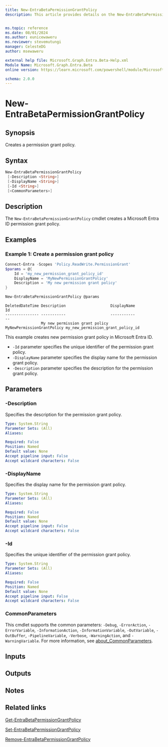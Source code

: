 ```yaml
---
title: New-EntraBetaPermissionGrantPolicy
description: This article provides details on the New-EntraBetaPermissionGrantPolicy command.


ms.topic: reference
ms.date: 08/01/2024
ms.author: eunicewaweru
ms.reviewer: stevemutungi
manager: CelesteDG
author: msewaweru

external help file: Microsoft.Graph.Entra.Beta-Help.xml
Module Name: Microsoft.Graph.Entra.Beta
online version: https://learn.microsoft.com/powershell/module/Microsoft.Graph.Entra.Beta/New-EntraBetaPermissionGrantPolicy

schema: 2.0.0
---
```


# New-EntraBetaPermissionGrantPolicy

## Synopsis

Creates a permission grant policy.

## Syntax

```powershell
New-EntraBetaPermissionGrantPolicy
 [-Description <String>]
 [-DisplayName <String>]
 [-Id <String>]
 [<CommonParameters>]
```

## Description

The `New-EntraBetaPermissionGrantPolicy` cmdlet creates a Microsoft Entra ID permission grant policy.

## Examples

### Example 1: Create a permission grant policy

```powershell
Connect-Entra -Scopes 'Policy.ReadWrite.PermissionGrant'
$params = @{
    Id = 'my_new_permission_grant_policy_id'
    DisplayName = 'MyNewPermissionGrantPolicy'
    Description = 'My new permission grant policy'
}

New-EntraBetaPermissionGrantPolicy @params
```

```Output
DeletedDateTime Description                    DisplayName                Id
--------------- -----------                    -----------                --
                My new permission grant policy MyNewPermissionGrantPolicy my_new_permission_grant_policy_id
```

This example creates new permission grant policy in Microsoft Entra ID.

- `-Id` parameter specifies the unique identifier of the permission grant policy.
- `-DisplayName` parameter specifies the display name for the permission grant policy.
- `-Description` parameter specifies the description for the permission grant policy.

## Parameters

### -Description

Specifies the description for the permission grant policy.

```yaml
Type: System.String
Parameter Sets: (All)
Aliases:

Required: False
Position: Named
Default value: None
Accept pipeline input: False
Accept wildcard characters: False
```

### -DisplayName

Specifies the display name for the permission grant policy.

```yaml
Type: System.String
Parameter Sets: (All)
Aliases:

Required: False
Position: Named
Default value: None
Accept pipeline input: False
Accept wildcard characters: False
```

### -Id

Specifies the unique identifier of the permission grant policy.

```yaml
Type: System.String
Parameter Sets: (All)
Aliases:

Required: False
Position: Named
Default value: None
Accept pipeline input: False
Accept wildcard characters: False
```

### CommonParameters

This cmdlet supports the common parameters: `-Debug`, `-ErrorAction`, `-ErrorVariable`, `-InformationAction`, `-InformationVariable`, `-OutVariable`, `-OutBuffer`, `-PipelineVariable`, `-Verbose`, `-WarningAction`, and `-WarningVariable`. For more information, see [about_CommonParameters](https://go.microsoft.com/fwlink/?LinkID=113216).

## Inputs

## Outputs

## Notes

## Related links

[Get-EntraBetaPermissionGrantPolicy](Get-EntraBetaPermissionGrantPolicy.md)

[Set-EntraBetaPermissionGrantPolicy](Set-EntraBetaPermissionGrantPolicy.md)

[Remove-EntraBetaPermissionGrantPolicy](Remove-EntraBetaPermissionGrantPolicy.md)
